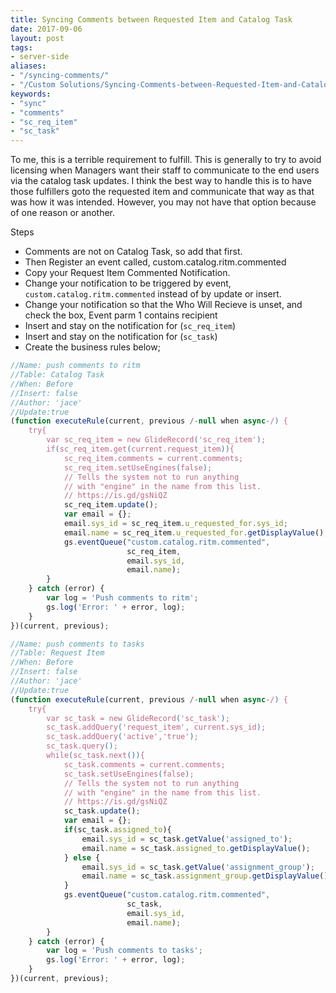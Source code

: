 ```yaml
---
title: Syncing Comments between Requested Item and Catalog Task
date: 2017-09-06
layout: post
tags:
- server-side
aliases:
- "/syncing-comments/"
- "/Custom Solutions/Syncing-Comments-between-Requested-Item-and-Catalog-Task/"
keywords:
- "sync"
- "comments"
- "sc_req_item"
- "sc_task"
---
```

To me, this is a terrible requirement to fulfill. This is generally to try to 
avoid licensing when Managers want their staff to communicate to the end users
via the catalog task updates. I think the best way to handle this is to have 
those fulfillers goto the requested item and communicate that way as that was
how it was intended. However, you may not have that option because of one reason 
or another.

<!--more-->

Steps

- Comments are not on Catalog Task, so add that first.
- Then Register an event called, custom.catalog.ritm.commented
- Copy your Request Item Commented Notification.
- Change your notification to be triggered by event, `custom.catalog.ritm.commented` instead of by update or insert.
- Change your notification so that the Who Will Recieve is unset, and check the box, Event parm 1 contains recipient
- Insert and stay on the notification for (`sc_req_item`)
- Insert and stay on the notification for (`sc_task`)
- Create the business rules below;

```js
//Name: push comments to ritm
//Table: Catalog Task
//When: Before
//Insert: false
//Author: 'jace'
//Update:true
(function executeRule(current, previous /-null when async-/) {
    try{
        var sc_req_item = new GlideRecord('sc_req_item');
        if(sc_req_item.get(current.request_item)){
            sc_req_item.comments = current.comments;
            sc_req_item.setUseEngines(false);
            // Tells the system not to run anything
            // with "engine" in the name from this list.
            // https://is.gd/gsNiQZ
            sc_req_item.update();
            var email = {};
            email.sys_id = sc_req_item.u_requested_for.sys_id;
            email.name = sc_req_item.u_requested_for.getDisplayValue();
            gs.eventQueue("custom.catalog.ritm.commented",
                          sc_req_item,
                          email.sys_id,
                          email.name);
        }
    } catch (error) {
        var log = 'Push comments to ritm';
        gs.log('Error: ' + error, log);
    }
})(current, previous);
```

```js
//Name: push comments to tasks
//Table: Request Item
//When: Before
//Insert: false
//Author: 'jace'
//Update:true
(function executeRule(current, previous /-null when async-/) {
    try{
        var sc_task = new GlideRecord('sc_task');
        sc_task.addQuery('request_item', current.sys_id);
        sc_task.addQuery('active','true');
        sc_task.query();
        while(sc_task.next()){
            sc_task.comments = current.comments;
            sc_task.setUseEngines(false);
            // Tells the system not to run anything
            // with "engine" in the name from this list.
            // https://is.gd/gsNiQZ
            sc_task.update();
            var email = {};
            if(sc_task.assigned_to){
                email.sys_id = sc_task.getValue('assigned_to');
                email.name = sc_task.assigned_to.getDisplayValue();
            } else {
                email.sys_id = sc_task.getValue('assignment_group');
                email.name = sc_task.assignment_group.getDisplayValue();
            }
            gs.eventQueue("custom.catalog.ritm.commented",
                          sc_task,
                          email.sys_id,
                          email.name);
        }
    } catch (error) {
        var log = 'Push comments to tasks';
        gs.log('Error: ' + error, log);
    }
})(current, previous);
```
